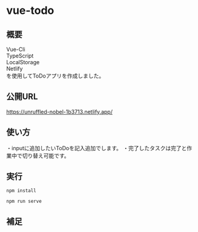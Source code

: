 # vue-todo


## 概要
Vue-Cli  
TypeScript  
LocalStorage  
Netlify  
を使用してToDoアプリを作成しました。


## 公開URL
https://unruffled-nobel-1b3713.netlify.app/


## 使い方
・inputに追加したいToDoを記入追加でします。
・完了したタスクは完了と作業中で切り替え可能です。


## 実行
`npm install`

`npm run serve`


## 補足

